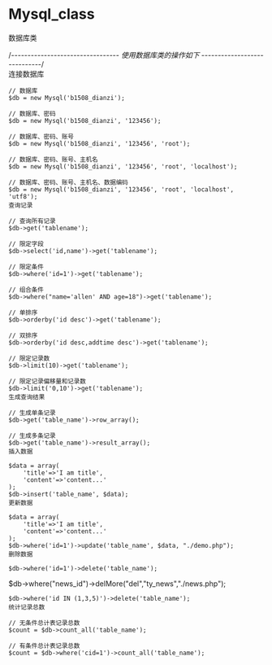 # Mysql_class
数据库类

/*---------------------------------  使用数据库类的操作如下 -----------------------------*/	
	连接数据库

	// 数据库
	$db = new Mysql('b1508_dianzi');

	// 数据库、密码
	$db = new Mysql('b1508_dianzi', '123456');

	// 数据库、密码、账号
	$db = new Mysql('b1508_dianzi', '123456', 'root');

	// 数据库、密码、账号、主机名
	$db = new Mysql('b1508_dianzi', '123456', 'root', 'localhost');

	// 数据库、密码、账号、主机名、数据编码
	$db = new Mysql('b1508_dianzi', '123456', 'root', 'localhost', 'utf8');
	查询记录

	// 查询所有记录
	$db->get('tablename');

	// 限定字段
	$db->select('id,name')->get('tablename');

	// 限定条件
	$db->where('id=1')->get('tablename');

	// 组合条件
	$db->where("name='allen' AND age=18")->get('tablename');

	// 单排序
	$db->orderby('id desc')->get('tablename');

	// 双排序
	$db->orderby('id desc,addtime desc')->get('tablename');

	// 限定记录数
	$db->limit(10)->get('tablename');

	// 限定记录偏移量和记录数
	$db->limit('0,10')->get('tablename');
	生成查询结果

	// 生成单条记录
	$db->get('table_name')->row_array();

	// 生成多条记录
	$db->get('table_name')->result_array();
	插入数据

	$data = array(
	    'title'=>'I am title',
	    'content'=>'content...'
	);
	$db->insert('table_name', $data);
	更新数据

	$data = array(
	    'title'=>'I am title',
	    'content'=>'content...'
	);
	$db->where('id=1')->update('table_name', $data, "./demo.php");
	删除数据

	$db->where('id=1')->delete('table_name');

  $db->where("news_id")->delMore("del","ty_news","./news.php");


	$db->where('id IN (1,3,5)')->delete('table_name');
	统计记录总数

	// 无条件总计表记录总数
	$count = $db->count_all('table_name');

	// 有条件总计表记录总数
	$count = $db->where('cid=1')->count_all('table_name');